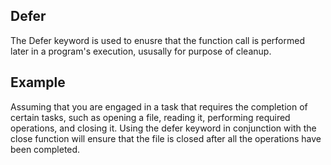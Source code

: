## Defer

The Defer keyword is used to enusre that the function call is performed later in a program's execution, ususally for purpose of cleanup.

## Example 

Assuming that you are engaged in a task that requires the completion of certain tasks, such as opening a file, reading it, performing required operations, and closing it. Using the defer keyword in conjunction with the close function will ensure that the file is closed after all the operations have been completed.